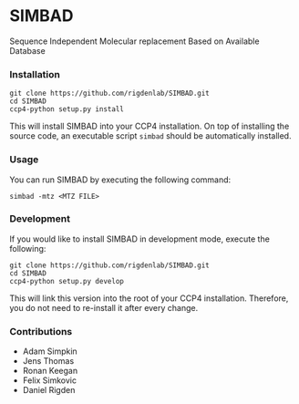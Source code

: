 # SIMBAD
Sequence Independent Molecular replacement Based on Available Database

### Installation

    git clone https://github.com/rigdenlab/SIMBAD.git
    cd SIMBAD
    ccp4-python setup.py install

This will install SIMBAD into your CCP4 installation. On top of installing the source code, an executable script ``simbad`` should be automatically installed.

### Usage

You can run SIMBAD by executing the following command:

    simbad -mtz <MTZ FILE>

### Development

If you would like to install SIMBAD in development mode, execute the following:

    git clone https://github.com/rigdenlab/SIMBAD.git
    cd SIMBAD
    ccp4-python setup.py develop

This will link this version into the root of your CCP4 installation. Therefore, you do not need to re-install it after every change.

### Contributions

- Adam Simpkin
- Jens Thomas
- Ronan Keegan
- Felix Simkovic
- Daniel Rigden
